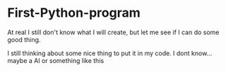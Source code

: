 # First-Python-program
At real I still don't know what I will create, but let me see if I can do some good thing.

I still thinking about some nice thing to put it in my code. I dont know... maybe a AI or something like this
